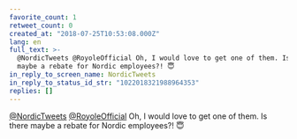 ```yaml
---
favorite_count: 1
retweet_count: 0
created_at: "2018-07-25T10:53:08.000Z"
lang: en
full_text: >-
  @NordicTweets @RoyoleOfficial Oh, I would love to get one of them. Is there
  maybe a rebate for Nordic employees?! 😇
in_reply_to_screen_name: NordicTweets
in_reply_to_status_id_str: "1022018321988964353"
replies: []
---
```


[@NordicTweets](https://twitter.com/NordicTweets)
[@RoyoleOfficial](https://twitter.com/RoyoleOfficial) Oh, I would love to get
one of them. Is there maybe a rebate for Nordic employees?! 😇
